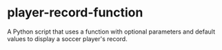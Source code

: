 # player-record-function
A Python script that uses a function with optional parameters and default values to display a soccer player's record.
